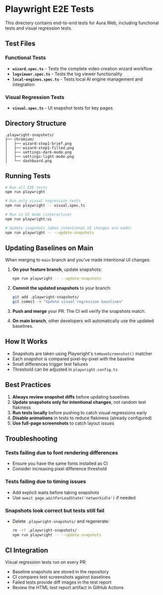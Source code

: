 # Playwright E2E Tests

This directory contains end-to-end tests for Aura.Web, including functional tests and visual regression tests.

## Test Files

### Functional Tests

- **`wizard.spec.ts`** - Tests the complete video creation wizard workflow
- **`logviewer.spec.ts`** - Tests the log viewer functionality
- **`local-engines.spec.ts`** - Tests local AI engine management and integration

### Visual Regression Tests

- **`visual.spec.ts`** - UI snapshot tests for key pages

## Directory Structure

```
.playwright-snapshots/
├── chromium/
│   ├── wizard-step1-brief.png
│   ├── wizard-step1-filled.png
│   ├── settings-dark-mode.png
│   ├── settings-light-mode.png
│   └── dashboard.png
```

## Running Tests

```bash
# Run all E2E tests
npm run playwright

# Run only visual regression tests
npm run playwright -- visual.spec.ts

# Run in UI mode (interactive)
npm run playwright:ui

# Update snapshots (when intentional UI changes are made)
npm run playwright -- --update-snapshots
```

## Updating Baselines on Main

When merging to `main` branch and you've made intentional UI changes:

1. **On your feature branch**, update snapshots:
   ```bash
   npm run playwright -- --update-snapshots
   ```

2. **Commit the updated snapshots** to your branch:
   ```bash
   git add .playwright-snapshots/
   git commit -m "Update visual regression baselines"
   ```

3. **Push and merge** your PR. The CI will verify the snapshots match.

4. **On main branch**, other developers will automatically use the updated baselines.

## How It Works

- Snapshots are taken using Playwright's `toHaveScreenshot()` matcher
- Each snapshot is compared pixel-by-pixel with the baseline
- Small differences trigger test failures
- Threshold can be adjusted in `playwright.config.ts`

## Best Practices

1. **Always review snapshot diffs** before updating baselines
2. **Update snapshots only for intentional changes**, not random test flakiness
3. **Run tests locally** before pushing to catch visual regressions early
4. **Disable animations** in tests to reduce flakiness (already configured)
5. **Use full-page screenshots** to catch layout issues

## Troubleshooting

### Tests failing due to font rendering differences
- Ensure you have the same fonts installed as CI
- Consider increasing pixel difference threshold

### Tests failing due to timing issues
- Add explicit waits before taking snapshots
- Use `await page.waitForLoadState('networkidle')` if needed

### Snapshots look correct but tests still fail
- Delete `.playwright-snapshots/` and regenerate:
  ```bash
  rm -rf .playwright-snapshots/
  npm run playwright -- --update-snapshots
  ```

## CI Integration

Visual regression tests run on every PR:
- Baseline snapshots are stored in the repository
- CI compares test screenshots against baselines
- Failed tests provide diff images in the test report
- Review the HTML test report artifact in GitHub Actions
